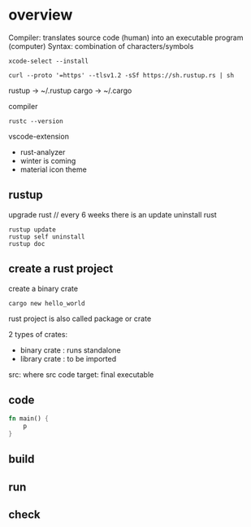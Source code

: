 # overview

Compiler: translates source code (human) into an executable program (computer)
Syntax: combination of characters/symbols

```shell
xcode-select --install
```

```shell
curl --proto '=https' --tlsv1.2 -sSf https://sh.rustup.rs | sh
```

rustup -> ~/.rustup
cargo -> ~/.cargo

compiler

```shell
rustc --version
```

vscode-extension
- rust-analyzer
- winter is coming
- material icon theme

## rustup

upgrade rust // every 6 weeks there is an update
uninstall rust

```shell
rustup update
rustup self uninstall
rustup doc
```

## create a rust project

create a binary crate

```shell
cargo new hello_world
```

rust project is also called package or crate

2 types of crates:
- binary crate : runs standalone
- library crate : to be imported

src: where src code
target: final executable

## code

```rust
fn main() {
    p
}
```

## build

## run

## check